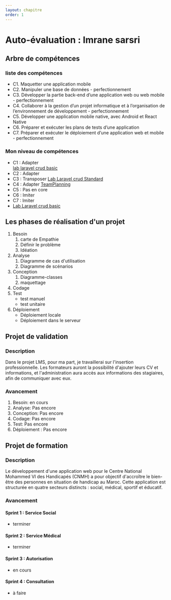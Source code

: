 ```yaml
---
layout: chapitre
order: 1
---
```

# Auto-évaluation : Imrane sarsri

## Arbre de compétences
### liste des compétences
- C1. Maquetter une application mobile						
- C2. Manipuler une base de données - perfectionnement						
- C3. Développer la partie back-end d’une application web ou web mobile - perfectionnement						
- C4. Collaborer à la gestion d’un projet informatique et à l’organisation de l’environnement de développement - perfectionnement						
- C5. Développer une application mobile native, avec Android et React Native						
- C6. Préparer et exécuter les plans de tests d’une application						
- C7. Préparer et exécuter le déploiement d’une application web et mobile - perfectionnement						
### Mon niveau de compétences
- C1 : Adapter  
[lab laravel crud basic](https://github.com/imranesarsri/lab-laravel-basic.git)
- C2 : Adapter
- C3 : Transposer
[Lab Laravel crud Standard](https://github.com/imranesarsri/CNMH/tree/master/Branche-Technique/Labs/Lab-Laravel-Standard)
- C4 : Adapter
[TeamPlanning](https://github.com/orgs/cnmh/projects/16)
- C5 : Pas en core
- C6 : Imiter
- C7 : Imiter
- [Lab Laravel crud basic](solicoders.infinityfreeapp.com)
## Les phases de réalisation d'un projet 
1. Besoin
   1. carte de Empathie
   2. Définir le problème
   3. Idéation
2. Analyse
   1. Diagramme de cas d'utilisation
   2. Diagramme de scénarios
3. Conception
   1. Diagramme-classes
   2. maquettage
4. Codage
5. Test
    - test manuel  
    - test unitaire
6. Déploiement 
    - Déploiement locale 
    - Déploiement dans le serveur 

## Projet de validation
### Description
Dans le projet LMS, pour ma part, je travaillerai sur l'insertion professionnelle. Les formateurs auront la possibilité d'ajouter leurs CV et informations, et l'administration aura accès aux informations des stagiaires, afin de communiquer avec eux.
### Avancement
1. Besoin: en cours
2. Analyse: Pas encore
3. Conception: Pas encore
4. Codage: Pas encore
5. Test: Pas encore
6. Déploiement : Pas encore

## Projet de formation
### Description
Le développement d'une application web pour le Centre National Mohammed VI des Handicapés (CNMH) a pour objectif d'accroître le bien-être des personnes en situation de handicap au Maroc. Cette application est structurée en quatre secteurs distincts : social, médical, sportif et éducatif.

### Avancement
#### Sprint 1 : Service Social
- terminer
#### Sprint 2 : Service Médical
- terminer
#### Sprint 3 : Autorisation
- en cours
#### Sprint 4 : Consultation
- à faire